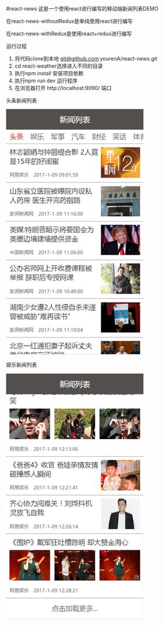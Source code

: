 #react-news
这是一个使用react进行编写的移动端新闻列表DEMO

在react-news-withoutRedux是单纯使用react进行编写

在react-news-withRedux是使用react+redux进行编写

运行过程

1. 将代码clone到本地 git@github.com:yourenA/react-news.git
2. cd react-weather选择进入不同的目录
3. 执行npm install 安装项目依赖
4. 执行npm run dev 运行程序
5. 在浏览器打开 http://localhost:9090/ 端口

头条新闻列表

![image](/imgs/1.png)

娱乐新闻列表

![image](/imgs/2.png)
